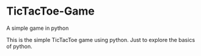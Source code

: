 # TicTacToe-Game
A simple game in python

This is the simple TicTacToe game using python. Just to explore the basics of python.



